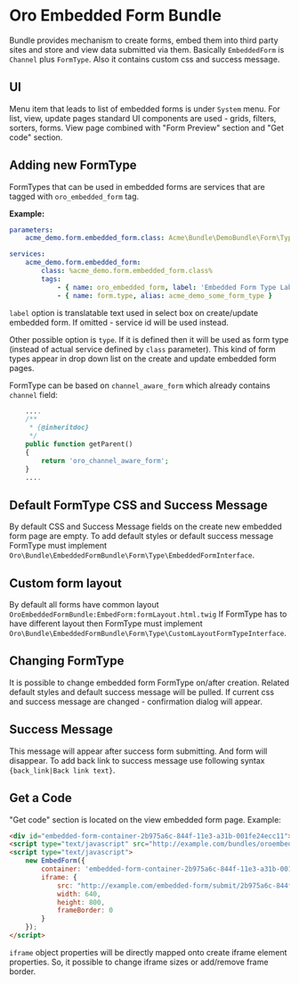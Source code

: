 Oro Embedded Form Bundle
=======================

Bundle provides mechanism to create forms, embed them into third party sites and store and view data submitted via them.
Basically `EmbeddedForm` is `Channel` plus `FormType`. Also it contains custom css and success message.

## UI
Menu item that leads to list of embedded forms is under `System` menu.
For list, view, update pages standard UI components are used - grids, filters, sorters, forms.
View page combined with "Form Preview" section and "Get code" section.

## Adding new FormType
FormTypes that can be used in embedded forms are services that are tagged with `oro_embedded_form` tag.

**Example:**
```yml
parameters:
    acme_demo.form.embedded_form.class: Acme\Bundle\DemoBundle\Form\Type\SomeFormType

services:
    acme_demo.form.embedded_form:
        class: %acme_demo.form.embedded_form.class%
        tags:
            - { name: oro_embedded_form, label: 'Embedded Form Type Label Here' }
            - { name: form.type, alias: acme_demo_some_form_type }
```

`label` option is translatable text used in select box on create/update embedded form. If omitted - service id will be used instead.

Other possible option is `type`. If it is defined then it will be used as form type (instead of actual service defined by `class` parameter). This kind of form types appear in drop down list on the create and update embedded form pages.

FormType can be based on `channel_aware_form` which already contains `channel` field:
```php
    ....
    /**
     * {@inheritdoc}
     */
    public function getParent()
    {
        return 'oro_channel_aware_form';
    }
    ....
```


## Default FormType CSS and Success Message
By default CSS and Success Message fields on the create new embedded form page are empty.
To add default styles or default success message FormType must implement `Oro\Bundle\EmbeddedFormBundle\Form\Type\EmbeddedFormInterface`.

## Custom form layout
By default all forms have common layout `OroEmbeddedFormBundle:EmbedForm:formLayout.html.twig`
If FormType has to have different layout then FormType must implement `Oro\Bundle\EmbeddedFormBundle\Form\Type\CustomLayoutFormTypeInterface`.

## Changing FormType
It is possible to change embedded form FormType on/after creation.
Related default styles and default success message will be pulled. If current css and success message are changed - confirmation dialog will appear.

## Success Message
This message will appear after success form submitting. And form will disappear.
To add back link to success message use following syntax `{back_link|Back link text}`.

## Get a Code
"Get code" section is located on the view embedded form page. Example:

```html
<div id="embedded-form-container-2b975a6c-844f-11e3-a31b-001fe24ecc11"></div>
<script type="text/javascript" src="http://example.com/bundles/oroembeddedform/js/embed.form.js"></script>
<script type="text/javascript">
    new EmbedForm({
        container: 'embedded-form-container-2b975a6c-844f-11e3-a31b-001fe24ecc11',
        iframe: {
            src: "http://example.com/embedded-form/submit/2b975a6c-844f-11e3-a31b-001fe24ecc11",
            width: 640,
            height: 800,
            frameBorder: 0
        }
    });
</script>
```
`iframe` object properties will be directly mapped onto create iframe element properties. So, it possible to change iframe sizes or add/remove frame border.
